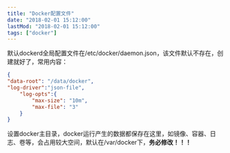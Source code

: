 ```yaml
---
title: "Docker配置文件"
date: "2018-02-01 15:12:00"
lastMod: "2018-02-01 15:12:00"
tags: ["docker"]
---
```


默认dockerd全局配置文件在/etc/docker/daemon.json，该文件默认不存在，创建就好了，常用内容：

```json
{
"data-root": "/data/docker",
"log-driver":"json-file",
	"log-opts":{
		"max-size": "10m",
		"max-file": "3"
	}
}
```

设置docker主目录，docker运行产生的数据都保存在这里，如镜像、容器、日志、卷等，会占用较大空间，默认在/var/docker下，**务必修改！！！**